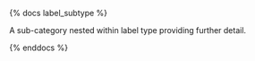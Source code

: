 {% docs label_subtype %}

A sub-category nested within label type providing further detail.

{% enddocs %}